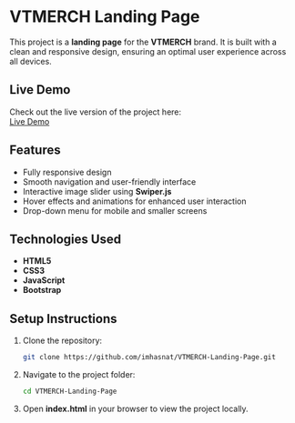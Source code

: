 # VTMERCH Landing Page

This project is a **landing page** for the **VTMERCH** brand. It is built with a clean and responsive design, ensuring an optimal user experience across all devices.

## Live Demo

Check out the live version of the project here:  
[Live Demo](https://vtmerch-task.netlify.app/)

## Features

- Fully responsive design
- Smooth navigation and user-friendly interface
- Interactive image slider using **Swiper.js**
- Hover effects and animations for enhanced user interaction
- Drop-down menu for mobile and smaller screens

## Technologies Used

- **HTML5**
- **CSS3**
- **JavaScript**
- **Bootstrap**

## Setup Instructions

1. Clone the repository:

   ```bash
   git clone https://github.com/imhasnat/VTMERCH-Landing-Page.git
   ```

2. Navigate to the project folder:

   ```bash
   cd VTMERCH-Landing-Page
   ```

3. Open **index.html** in your browser to view the project locally.
